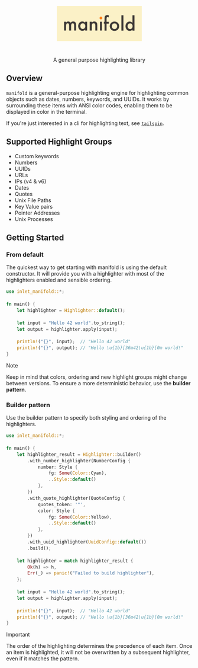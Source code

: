 <p align="center">
  <img src="assets/manifold.png" width="230"/>
</p>

#                                                                                                                                                                                                                                                                                                                                                            

<p align="center">
A general purpose highlighting library 
</p>

## Overview

`manifold` is a general-purpose highlighting engine for highlighting common objects such as dates, numbers, keywords,
and UUIDs. It works by surrounding these items with ANSI color codes, enabling them to be displayed in color in the
terminal.

If you're just interested in a cli for highlighting text, see [`tailspin`](https://github.com/bensadeh/tailspin).

## Supported Highlight Groups

- Custom keywords
- Numbers
- UUIDs
- URLs
- IPs (v4 & v6)
- Dates
- Quotes
- Unix File Paths
- Key Value pairs
- Pointer Addresses
- Unix Processes

## Getting Started

### From default

The quickest way to get starting with manifold is using the default constructor. It will provide you with a highlighter
with most of the highlighters enabled and sensible ordering.

```rust
use inlet_manifold::*;

fn main() {
    let highlighter = Highlighter::default();

    let input = "Hello 42 world".to_string();
    let output = highlighter.apply(input);

    println!("{}", input);  // "Hello 42 world"
    println!("{}", output); // "Hello \u{1b}[36m42\u{1b}[0m world!"
}
```

> [!NOTE]
> Keep in mind that colors, ordering and new highlight groups might change between versions. To ensure a more
> deterministic behavior, use the **builder pattern**.

### Builder pattern

Use the builder pattern to specify both styling and ordering of the highlighters.

```rust 
use inlet_manifold::*;

fn main() {
    let highlighter_result = Highlighter::builder()
        .with_number_highlighter(NumberConfig {
            number: Style {
                fg: Some(Color::Cyan),
                ..Style::default()
            },
        })
        .with_quote_highlighter(QuoteConfig {
            quotes_token: '"',
            color: Style {
                fg: Some(Color::Yellow),
                ..Style::default()
            },
        })
        .with_uuid_highlighter(UuidConfig::default())
        .build();

    let highlighter = match highlighter_result {
        Ok(h) => h,
        Err(_) => panic!("Failed to build highlighter"),
    };

    let input = "Hello 42 world".to_string();
    let output = highlighter.apply(input);

    println!("{}", input);  // "Hello 42 world"
    println!("{}", output); // "Hello \u{1b}[36m42\u{1b}[0m world!"
}
```

> [!IMPORTANT]  
> The order of the highlighting determines the precedence of each item. Once an item is highlighted, it will not be
> overwritten by a subsequent highlighter, even if it matches the pattern.
